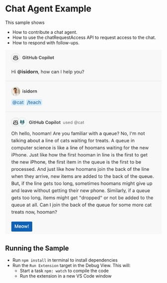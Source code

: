 # Chat Agent Example

This sample shows

-   How to contribute a chat agent.
-   How to use the chatRequestAccess API to request access to the chat.
-   How to respond with follow-ups.

![demo](./demo.png)

## Running the Sample

-   Run `npm install` in terminal to install dependencies
-   Run the `Run Extension` target in the Debug View. This will:
    -   Start a task `npm: watch` to compile the code
    -   Run the extension in a new VS Code window
